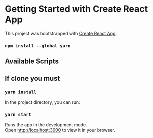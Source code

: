 # Getting Started with Create React App

This project was bootstrapped with [Create React App](https://github.com/facebook/create-react-app).
### `npm install --global yarn`
## Available Scripts
## If clone you must 
### `yarn install`
In the project directory, you can run:
### `yarn start`

Runs the app in the development mode.\
Open [http://localhost:3000](http://localhost:3000) to view it in your browser.
